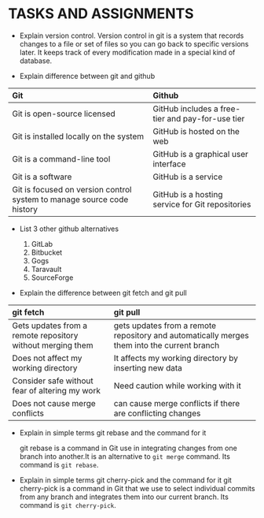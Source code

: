 # TASKS AND ASSIGNMENTS

- Explain version control.
  Version control in git is a system that records changes to a file or set of files so you can go back to specific versions later. It keeps track of every modification made in a special kind of database.

- Explain difference between git and github
  
| Git | Github |
|:-|:-|
| Git is open-source licensed | GitHub includes a free-tier and pay-for-use tier |
| Git is installed locally on the system | GitHub is hosted on the web |
| Git is a command-line tool | GitHub is a graphical user interface |
| Git is a software | GitHub is a service |
| Git is focused on version control system to manage source code history | GitHub is a hosting service for Git repositories |

- List 3 other github alternatives
  
  1. GitLab
  2. Bitbucket
  3. Gogs
  4. Taravault
  5. SourceForge
   
- Explain the difference between git fetch and git pull
  
| git fetch | git pull |
|:-|:-|
| Gets updates from a remote repository without merging them | gets updates from a remote repository and automatically merges them into the current branch | 
| Does not affect my working directory | It affects my working directory by inserting new data |
| Consider safe without fear of altering my work | Need caution while working with it |
| Does not cause merge conflicts | can cause merge conflicts if there are conflicting changes |

- Explain in simple terms git rebase and the command for it
  
  git rebase is a command in Git use in integrating changes from one branch into another.It is an alternative to `git merge` command. Its command is `git rebase`.

- Explain in simple terms git cherry-pick and the command for it
  git cherry-pick is a command in Git that we use to select individual commits from any branch and integrates them into our current branch. Its command is `git cherry-pick`.

   